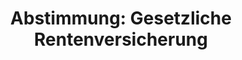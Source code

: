 ---
abstimmung:
  abstimmung: 1
  bundestagssitzung: 61
  datum: 8. November 2018
  legislaturperiode: 19
categories:
- Todo
data:
- title: Abstimmungsergebnis 20181108_1-data.pdf
  url: /res/2021-btw/abstimmungsergebnisse/20181108_1-data.pdf
- title: Abstimmungsergebnis 20181108_1_xls-data.xls
  url: /res/2021-btw/abstimmungsergebnisse/20181108_1_xls-data.xls
- title: Abstimmungsergebnis 20181108_1_xls-datacsv
  url: /res/2021-btw/abstimmungsergebnisse/csv/20181108_1_xls-datacsv
documents:
- local: /res/2021-btw/drucksachen/04668.pdf
  title: Drucksache 19/04668
  url: https://dip21.bundestag.de/dip21/btd/19/046/1904668.pdf
- local: /res/2021-btw/drucksachen/05412.pdf
  title: Drucksache 19/05412
  url: https://dip21.bundestag.de/dip21/btd/19/054/1905412.pdf
- local: /res/2021-btw/drucksachen/05586.pdf
  title: Drucksache 19/05586
  url: https://dip21.bundestag.de/dip21/btd/19/055/1905586.pdf
ergebnis:
  AfD:
    enthaltung: 0
    gesamt: 92
    ja: 0
    nein: 84
    nichtabgegeben: 8
    ungueltig: 0
  Bündnis 90/Die Grünen:
    enthaltung: 0
    gesamt: 67
    ja: 1
    nein: 61
    nichtabgegeben: 5
    ungueltig: 0
  Die Linke:
    enthaltung: 59
    gesamt: 69
    ja: 0
    nein: 0
    nichtabgegeben: 10
    ungueltig: 0
  FDP:
    enthaltung: 0
    gesamt: 80
    ja: 0
    nein: 72
    nichtabgegeben: 8
    ungueltig: 0
  cdu/csu:
    enthaltung: 1
    gesamt: 246
    ja: 216
    nein: 3
    nichtabgegeben: 26
    ungueltig: 0
  file: 20181108_1_xls-data.xls
  fraktionslos:
    enthaltung: 0
    gesamt: 2
    ja: 0
    nein: 2
    nichtabgegeben: 0
    ungueltig: 0
  spd:
    enthaltung: 0
    gesamt: 153
    ja: 145
    nein: 0
    nichtabgegeben: 8
    ungueltig: 0
layout: abstimmung
links:
- title: Link zu bundestag.de
  url: https://www.bundestag.de/parlament/plenum/abstimmung/abstimmung?id=549
preview: 'Deutscher Bundestag


  61. Sitzung des Deutschen Bundestages

  am Donnerstag, 8. November 2018


  Endgültiges Ergebnis der Namentlichen Abstimmung Nr. 1


  Gesetzentwurf der Bundesregierung

  Entwurf eines Gesetzes über Leistungsverbesserungen und Stabilisierung in der

  gesetzlichen Rentenversicherung (RV-Leistungsverbesserungs- und -Stabilisierungsgesetz)

  Drs. 19/4668, 19/5412 und 19/5586'
tags:
- Todo
title: 'Abstimmung: Gesetzliche Rentenversicherung'
---